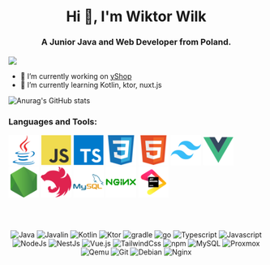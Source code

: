 <h1 align="center">Hi 👋, I'm Wiktor Wilk</h1>
<h3 align="center">A Junior Java and Web Developer from Poland.</h3>

<img align="center" width="49%" src="https://github-readme-stats.vercel.app/api/wakatime?username=wiktordev&langs_count=10&theme=dark&layout=compact&custom_title=Last%207%20days...&border_radius=10&range=last_7_days" />

- 🔭 I’m currently working on [yShop](https://yshop.pl)
- 🌱 I’m currently learning Kotlin, ktor, nuxt.js

![Anurag's GitHub stats](https://github-readme-stats.vercel.app/api?username=wiktordev&hide=contribs,prs)

<h3 align="left">Languages and Tools:</h3>
<p align="left">
   <img src="https://raw.githubusercontent.com/devicons/devicon/master/icons/java/java-original.svg" alt="Java" width="60" height="60"/>
   <img src="https://raw.githubusercontent.com/devicons/devicon/master/icons/javascript/javascript-original.svg" alt="JavaScript" width="60" height="60"/>
   <img src="https://raw.githubusercontent.com/devicons/devicon/master/icons/typescript/typescript-original.svg" alt="TypeScript" width="60" height="60"/>
   <img src="https://raw.githubusercontent.com/devicons/devicon/master/icons/css3/css3-original.svg" alt="CSS" width="60" height="60"/>
   <img src="https://raw.githubusercontent.com/devicons/devicon/master/icons/html5/html5-original.svg" alt="HTML" width="60" height="60"/>
   <img src="https://raw.githubusercontent.com/devicons/devicon/master/icons/tailwindcss/tailwindcss-plain.svg" alt="TailwindCSS" width="60" height="60"/>
   <img src="https://raw.githubusercontent.com/devicons/devicon/master/icons/vuejs/vuejs-original.svg" alt="Vue.js" width="60" height="60"/>
   <img src="https://raw.githubusercontent.com/devicons/devicon/master/icons/nodejs/nodejs-original.svg" alt="Node.js" width="60" height="60"/>
   <img src="https://raw.githubusercontent.com/devicons/devicon/master/icons/nestjs/nestjs-plain.svg" alt="NestJs" width="60" height="60"/>
   <img src="https://raw.githubusercontent.com/devicons/devicon/master/icons/mysql/mysql-original-wordmark.svg" alt="MySQL" width="60" height="60"/>
   <img src="https://raw.githubusercontent.com/devicons/devicon/master/icons/nginx/nginx-original.svg" alt="Nginx" width="60" height="60" />
   <img src="https://raw.githubusercontent.com/devicons/devicon/master/icons/jetbrains/jetbrains-original.svg" alt="JetBrains" width="60" height="60" />
</p>
<br><br>

<p align="center">
  <img alt="Java" src="https://img.shields.io/badge/-Java-ED8B00?style=flat-square&logo=openjdk&logoColor=white" />
  <img alt="Javalin" src="https://img.shields.io/badge/javalin-008CBB?style=for-the-badge&logo=openjdk&logoColor=white" />
   <img alt="Kotlin" src="https://img.shields.io/badge/kotlin-AB29EB?style=for-the-badge&logo=kotlin&logoColor=white" />
   <img alt="Ktor" src="https://img.shields.io/badge/ktor-FF8800?style=for-the-badge&logo=kotlin&logoColor=white" />
   <img alt="gradle" src="https://img.shields.io/badge/gradle-02303A?style=for-the-badge&logo=gradle&logoColor=white" /> 
   <img alt="go" src="https://img.shields.io/badge/go-00AED8?style=for-the-badge&logo=go&logoColor=white" /> 
   
   <img alt="Typescript" src="https://img.shields.io/badge/-Typescript-3178C6?style=for-the-badge&logo=Typescript&logoColor=white" />
   <img alt="Javascript" src="https://img.shields.io/badge/-Javascript-F7DF1E?style=for-the-badge&logo=Javascript&logoColor=white" />
   <img alt="NodeJs" src="https://img.shields.io/badge/-Nodejs-339933?style=for-the-badge&logo=Node.js&logoColor=white" />
   <img alt="NestJs" src="https://img.shields.io/badge/NestJs-E0234E?style=for-the-badge&logo=nestjs&logoColor=white" />
   <img alt="Vue.js" src="https://img.shields.io/badge/-Vuejs-4FC08D?style=for-the-badge&logo=Vue.js&logoColor=white" />
   <img alt="TailwindCss" src="https://img.shields.io/badge/-TailwindCss-06B6D4?style=for-the-badge&logo=TailwindCss&logoColor=white" />
   <img alt="npm" src="https://img.shields.io/badge/NPM-CC3534?style=for-the-badge&logo=npm&logoColor=white" /> 
   
   <img alt="MySQL" src="https://img.shields.io/badge/MySQL-015F8B?style=for-the-badge&logo=mysql&logoColor=white" />
   <img alt="Proxmox" src="https://img.shields.io/badge/-Proxmox-E57000?style=for-the-badge&logo=Proxmox&logoColor=white" />
   <img alt="Qemu" src="https://img.shields.io/badge/-Qemu-FF6600?style=for-the-badge&logo=Qemu&logoColor=white" />
   <img alt="Git" src="https://img.shields.io/badge/-Git-F05032?style=for-the-badge&logo=git&logoColor=white" />
   <img alt="Debian" src="https://img.shields.io/badge/-Debian-A81D33?style=for-the-badge&logo=Debian&logoColor=white" />
   <img alt="Nginx" src="https://img.shields.io/badge/Nginx-009639?style=for-the-badge&logo=nginx&logoColor=white" />
  <br/>

</p>
